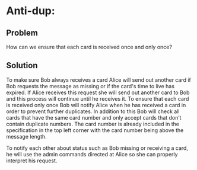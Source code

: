 # Anti-dup:
 ## Problem
 How can we ensure that each card is received once and only once?
 ## Solution
To make sure Bob always receives a card Alice will send out another card if Bob requests the message as missing or if the card's time to live has expired. If Alice receives this request she will send out another card to Bob and this process will continue until he receives it. To ensure that each card is received only once Bob will notify Alice when he has received a card in order to prevent further duplicates. In addition to this Bob will check all cards that have the same card number and only accept cards that don’t contain duplicate numbers. The card number is already included in the specification in the top left corner with the card number being above the message length.

 
To notify each other about status such as Bob missing or receiving a card, he will use the admin commands directed at Alice so she can properly interpret his request.
